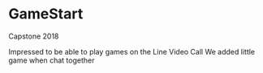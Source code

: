 # GameStart
Capstone 2018

Impressed to be able to play games on the Line Video Call
We added little game when chat together
